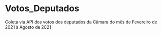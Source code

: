 # Votos_Deputados
Coleta via API dos votos dos deputados da Câmara do mês de Fevereiro de 2021 à Agosto de 2021
